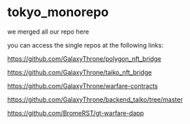 # tokyo_monorepo

we merged all our repo here

you can access the single repos at the following links:

https://github.com/GalaxyThrone/polygon_nft_bridge

https://github.com/GalaxyThrone/taiko_nft_bridge

https://github.com/GalaxyThrone/warfare-contracts

https://github.com/GalaxyThrone/backend_taiko/tree/master

https://github.com/BromeRST/gt-warfare-dapp
